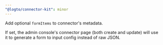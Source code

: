 ```yaml
---
"@logto/connector-kit": minor
---
```


Add optional `formItems` to connector's metadata.

If set, the admin console's connector page (both create and update) will use it to generate a form to input config instead of raw JSON.
